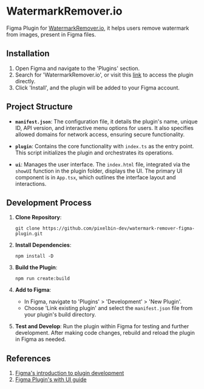 # WatermarkRemover.io

Figma Plugin for [WatermarkRemover.io](WatermarkRemover.io), it helps users remove watermark from images, present in Figma files. 

## Installation

1. Open Figma and navigate to the 'Plugins' section.
2. Search for 'WatermarkRemover.io', or visit this [link]() to access the plugin directly.
3. Click 'Install', and the plugin will be added to your Figma account.


## Project Structure

- **`manifest.json`**: The configuration file, it details the plugin's name, unique ID, API version, and interactive menu options for users. It also specifies allowed domains for network access, ensuring secure functionality.

- **`plugin`**: Contains the core functionality with `index.ts` as the entry point. This script initializes the plugin and orchestrates its operations.

- **`ui`**: Manages the user interface. The `index.html` file, integrated via the `showUI` function in the plugin folder, displays the UI. The primary UI component is in  `App.tsx`, which outlines the interface layout and interactions.

## Development Process

1. **Clone Repository**:  

    `git clone https://github.com/pixelbin-dev/watermark-remover-figma-plugin.git` 

2. **Install Dependencies**: 

    `npm install -D`

3. **Build the Plugin**: 

    `npm run create:build`

4. **Add to Figma**: 
    - In Figma, navigate to 'Plugins' > 'Development' > 'New Plugin'.
    - Choose 'Link existing plugin' and select the `manifest.json` file from your plugin's build directory.

5. **Test and Develop**: Run the plugin within Figma for testing and further development. After making code changes, rebuild and reload the plugin in Figma as needed.

## References

1. [Figma's introduction to plugin development](https://www.figma.com/plugin-docs/intro/)
2. [Figma Plugin's with UI guide](https://github.com/thomas-lowry/figma-plugin-ds?tab=readme-ov-file#checkbox)
